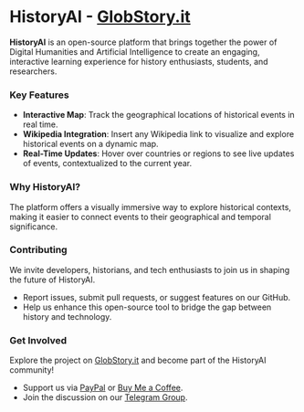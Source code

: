 # HistoryAI - [GlobStory.it](https://globstory.it)

**HistoryAI** is an open-source platform that brings together the power of Digital Humanities and Artificial Intelligence to create an engaging, interactive learning experience for history enthusiasts, students, and researchers.

### Key Features

- **Interactive Map**: Track the geographical locations of historical events in real time.  
- **Wikipedia Integration**: Insert any Wikipedia link to visualize and explore historical events on a dynamic map.  
- **Real-Time Updates**: Hover over countries or regions to see live updates of events, contextualized to the current year.  

### Why HistoryAI?

The platform offers a visually immersive way to explore historical contexts, making it easier to connect events to their geographical and temporal significance.

### Contributing

We invite developers, historians, and tech enthusiasts to join us in shaping the future of HistoryAI.  
- Report issues, submit pull requests, or suggest features on our GitHub.  
- Help us enhance this open-source tool to bridge the gap between history and technology.  

### Get Involved

Explore the project on [GlobStory.it](https://globstory.it) and become part of the HistoryAI community!  

- Support us via [PayPal](https://www.paypal.com/paypalme/9minuti) or [Buy Me a Coffee](https://buymeacoffee.com/9minuti).  
- Join the discussion on our [Telegram Group](https://t.me/+p6Lbmlri7XxiMDg0).
